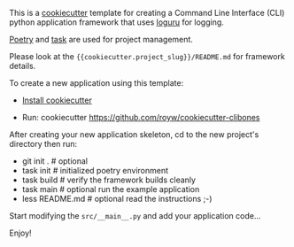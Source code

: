 This is a [cookiecutter](https://cookiecutter.readthedocs.io/) template for creating a Command Line Interface (CLI) python application framework 
that uses [loguru](https://loguru.readthedocs.io) for logging.  

[Poetry](https://python-poetry.org/) and [task](https://taskfile.dev/) are used for project management.

Please look at the `{{cookiecutter.project_slug}}/README.md` for framework details.

To create a new application using this template:

* [Install cookiecutter](https://cookiecutter.readthedocs.io/en/latest/installation.html)

* Run:  cookiecutter https://github.com/royw/cookiecutter-clibones

After creating your new application skeleton, cd to the new project's directory then run:

* git init .      # optional
* task init       # initialized poetry environment
* task build      # verify the framework builds cleanly
* task main       # optional run the example application
* less README.md  # optional read the instructions ;-)

Start modifying the `src/__main__.py` and add your application code...

Enjoy!
